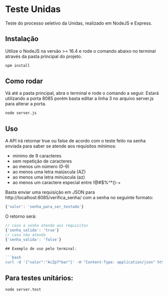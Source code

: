 # Teste Unidas

Teste do processo seletivo da Unidas, realizado em NodeJS e Express.

## Instalação

Utilize o NodeJS na versão >= 16.4 e rode o comando abaixo no terminal através da pasta principal do projeto.

```bash
npm install
```

## Como rodar

Vá até a pasta principal, abra o terminal e rode o comando a seguir. Estará utilizando a porta 8085 porém basta editar a linha 3 no arquivo server.js para alterar a porta.

```bash
node server.js
```

## Uso

A API irá retornar true ou false de acordo com o teste feito na senha enviada para saber se atende aos requisitos mínimos:

* mínimo de 9 caracteres
* sem repetição de caracteres
* ao menos um número (0-9)
* ao menos uma letra maiúscula (AZ)
* ao menos uma letra minúscula (az)
* ao menos um caractere especial entre !@#$%^*()-+

Basta enviar uma requisição em JSON para http://localhost:8085/verifica_senha/ com a senha no seguinte formato:

```javascript
{'valor': 'senha_para_ser_testada'}
```

O retorno será:

```javascript
// caso a senha atenda aos requisitos
{'senha_valida': 'true'}
// caso não atenda
{'senha_valida': 'false'}

## Exemplo de uso pelo terminal:

```bash
curl -d '{"valor":"AcZp7*bar"}' -H "Content-Type: application/json" http://localhost:8085/verifica_senha {"valor":"AcZp7*bar"}
```

## Para testes unitários:
```bash
node server.test
```